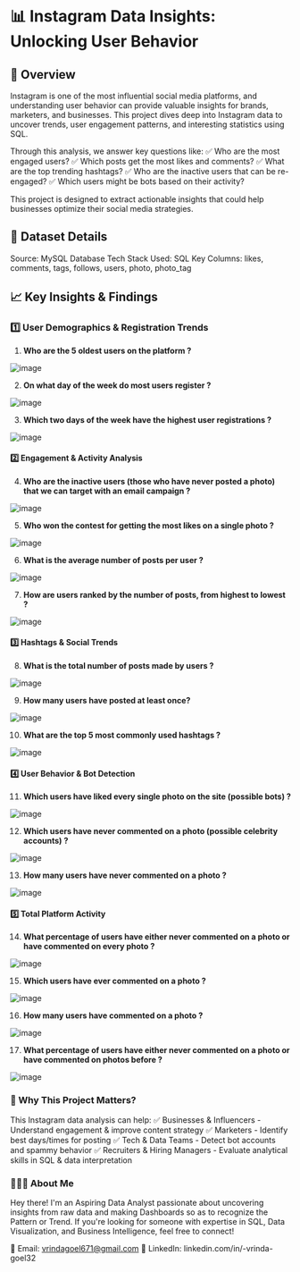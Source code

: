 # 📊 Instagram Data Insights: Unlocking User Behavior

##  🚀 Overview
Instagram is one of the most influential social media platforms, and understanding user behavior can provide valuable insights for brands, marketers, and businesses. This project dives deep into Instagram data to uncover trends, user engagement patterns, and interesting statistics using SQL.

Through this analysis, we answer key questions like:
✅ Who are the most engaged users?
✅ Which posts get the most likes and comments?
✅ What are the top trending hashtags?
✅ Who are the inactive users that can be re-engaged?
✅ Which users might be bots based on their activity?

This project is designed to extract actionable insights that could help businesses optimize their social media strategies.


## 📂 Dataset Details
Source: MySQL Database
Tech Stack Used: SQL
Key Columns: likes, comments, tags, follows, users, photo, photo_tag


## 📈 Key Insights & Findings

### 1️⃣ User Demographics & Registration Trends

 1. **Who are the 5 oldest users on the platform ?**
   
![image](https://github.com/user-attachments/assets/eac882c1-16f1-4138-8e93-e1d16e75e63a)


 2. **On what day of the week do most users register ?**

![image](https://github.com/user-attachments/assets/e66491a1-2315-4ecf-84f9-f686338fc172)

 3. **Which two days of the week have the highest user registrations ?**
   
![image](https://github.com/user-attachments/assets/83b4bc56-868e-42d4-9280-f9b12abd472f)


#### 2️⃣ Engagement & Activity Analysis


 4. **Who are the inactive users (those who have never posted a photo) that we can target with an email campaign ?**

![image](https://github.com/user-attachments/assets/808ab058-a038-4f17-a841-90b7c1f48da3)


 5. **Who won the contest for getting the most likes on a single photo ?**
   
![image](https://github.com/user-attachments/assets/9d33671c-5b56-4ee8-8882-231ed30e00b3)


6. **What is the average number of posts per user ?**

![image](https://github.com/user-attachments/assets/d5ee48c1-8613-46a8-ac93-18220220d3b8)

7. **How are users ranked by the number of posts, from highest to lowest ?**

![image](https://github.com/user-attachments/assets/60ab2f89-d8a4-4770-9904-5d786af0bf7b)


#### 3️⃣ Hashtags & Social Trends


 8. **What is the total number of posts made by users ?**
   
![image](https://github.com/user-attachments/assets/84852961-9ec4-4238-9aab-6149c4417363)


9. **How many users have posted at least once?**
    
![image](https://github.com/user-attachments/assets/08001f9a-6968-4efe-8486-f50b12d02c8a)


10. **What are the top 5 most commonly used hashtags ?**
    
![image](https://github.com/user-attachments/assets/23352a5d-f2b9-4e52-876a-a810d19f3cca)

#### 4️⃣ User Behavior & Bot Detection


11. **Which users have liked every single photo on the site (possible bots) ?**
    
![image](https://github.com/user-attachments/assets/b8e517b9-d381-4dd9-be1b-de172adac6a7)

12. **Which users have never commented on a photo (possible celebrity accounts) ?**

![image](https://github.com/user-attachments/assets/7816b61a-5526-413b-9843-d3fe00495645)


13. **How many users have never commented on a photo ?**
    
![image](https://github.com/user-attachments/assets/ffd4cf2e-7b3d-4379-8868-7d4febaaefdb)


#### 5️⃣ Total Platform Activity


14. **What percentage of users have either never commented on a photo or have commented on every photo ?**

![image](https://github.com/user-attachments/assets/8617c2d1-d913-4c12-804f-a5df8f5de5ef)

15. **Which users have ever commented on a photo ?**
    
![image](https://github.com/user-attachments/assets/e4c70059-5ef9-4f48-a1a4-ff07192b9099)


16. **How many users have commented on a photo ?**
    
![image](https://github.com/user-attachments/assets/21b873b7-e836-4dfc-9db2-8718a17785fa)

17. **What percentage of users have either never commented on a photo or have commented on photos before ?**
    
![image](https://github.com/user-attachments/assets/d555d707-1060-431a-bf75-2a21a33ae990)


### 🎯 Why This Project Matters?
This Instagram data analysis can help:
✅ Businesses & Influencers - Understand engagement & improve content strategy
✅ Marketers - Identify best days/times for posting
✅ Tech & Data Teams - Detect bot accounts and spammy behavior
✅ Recruiters & Hiring Managers - Evaluate analytical skills in SQL & data interpretation


### 👩🏻‍💻 About Me
Hey there! I'm an Aspiring Data Analyst passionate about uncovering insights from raw data and making Dashboards so as to recognize the Pattern or Trend. If you're looking for someone with expertise in SQL, Data Visualization, and Business Intelligence, feel free to connect!

📩 Email: vrindagoel671@gmail.com
🔗 LinkedIn: linkedin.com/in/-vrinda-goel32
